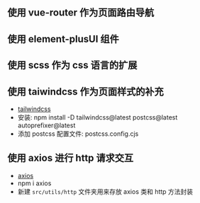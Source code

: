 ## 使用 vue-router 作为页面路由导航

## 使用 element-plusUI 组件

## 使用 scss 作为 css 语言的扩展

## 使用 taiwindcss 作为页面样式的补充

- [tailwindcss](https://www.tailwindcss.cn/docs)
- 安装: npm install -D tailwindcss@latest postcss@latest autoprefixer@latest
- 添加 postcss 配置文件: postcss.config.cjs

## 使用 axios 进行 http 请求交互

- [axios](https://www.axios-http.cn/docs/intro)
- npm i axios
- 新建 `src/utils/http` 文件夹用来存放 axios 类和 http 方法封装
